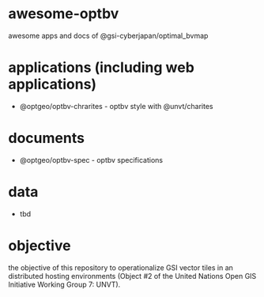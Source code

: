# awesome-optbv
awesome apps and docs of @gsi-cyberjapan/optimal_bvmap

# applications (including web applications)
- @optgeo/optbv-chrarites - optbv style with @unvt/charites

# documents
- @optgeo/optbv-spec - optbv specifications

# data
- tbd

# objective
the objective of this repository to operationalize GSI vector tiles in an distributed hosting environments (Object #2 of the United Nations Open GIS Initiative Working Group 7: UNVT).
